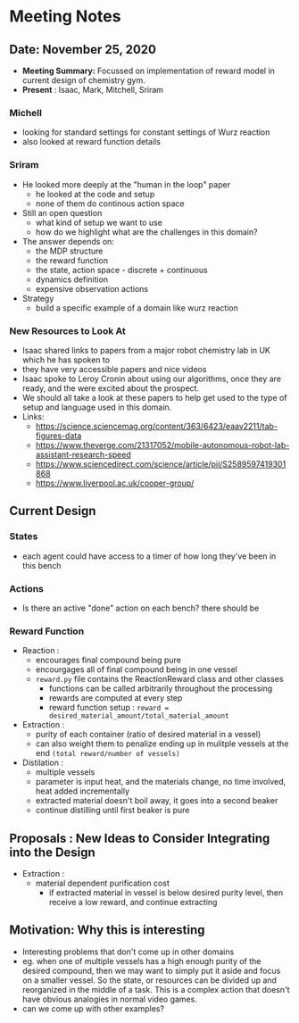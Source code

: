 # Meeting Notes
## Date: November 25, 2020
- **Meeting Summary:** Focussed on implementation of reward model in current design of chemistry gym.
- **Present** : Isaac, Mark, Mitchell, Sriram

### Michell 

- looking for standard settings for constant settings of Wurz reaction
- also looked at reward function details

### Sriram
- He looked more deeply at the "human in the loop" paper
    - he looked at the code and setup
    - none of them do continous action space
- Still an open question 
    - what kind of setup we want to use
    - how do we highlight what are the challenges in this domain?
- The answer depends on:
    - the MDP structure
    - the reward function
    - the state, action space - discrete + continuous
    - dynamics definition
    - expensive observation actions
- Strategy
    - build a specific example of a domain like wurz reaction 

### New Resources to Look At 
- Isaac shared links to papers from a major robot chemistry lab in UK which he has spoken to
- they have very accessible papers and nice videos
- Isaac spoke to Leroy Cronin about using our algorithms, once they are ready, and the were excited about the prospect.
- We should all take a look at these papers to help get used to the type of setup and language used in this domain.
- Links:
    - https://science.sciencemag.org/content/363/6423/eaav2211/tab-figures-data
    - https://www.theverge.com/21317052/mobile-autonomous-robot-lab-assistant-research-speed
    - https://www.sciencedirect.com/science/article/pii/S2589597419301868
    - https://www.liverpool.ac.uk/cooper-group/

## Current Design
### States 
- each agent could have access to a timer of how long they've been in this bench

### Actions 
- Is there an active "done" action on each bench? there should be

### Reward Function 
- Reaction : 
    - encourages final compound being pure
    - encourgages all of final compound being in one vessel
    - `reward.py` file contains the ReactionReward class and other classes
        - functions can be called arbitrarily throughout the processing
        - rewards are computed at every step
        - reward function setup :  `reward = desired_material_amount/total_material_amount`
- Extraction : 
    - purity of each container (ratio of desired material in a vessel)
    - can also weight them to penalize ending up in mulitple vessels at the end `(total reward/number of vessels)`
- Distilation : 
    - multiple vessels
    - parameter is input heat, and the materials change, no time involved, heat added incrementally 
    - extracted material doesn't boil away, it goes into a second beaker
    - continue distilling until first beaker is pure


## Proposals : New Ideas to Consider Integrating into the Design 
- Extraction : 
    - material dependent purification cost
        - if extracted material in vessel is below desired purity level, then receive a low reward, and continue extracting

## Motivation: Why this is interesting 
- Interesting problems that don't come up in other domains
- eg. when one of multiple vessels has a high enough purity of the desired compound, then we may want to simply put it aside and focus on a smaller vessel. So the state, or resources can be divided up and reorganized in the middle of a task. This is a complex action that doesn't have obvious analogies in normal video games.
- can we come up with other examples?
